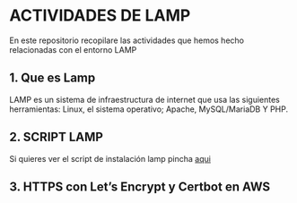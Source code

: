 # ACTIVIDADES DE LAMP
En este repositorio recopilare  las actividades que hemos hecho relacionadas con el entorno LAMP
## 1. Que es Lamp
LAMP es un sistema de infraestructura de internet que usa las siguientes herramientas: Linux, el sistema operativo; Apache, MySQL/MariaDB Y PHP.

## 2. SCRIPT LAMP
Si quieres ver el script de instalación lamp pincha [aqui](ARCHIVOS/script-lamp.sh)

## 3.  HTTPS con Let’s Encrypt y Certbot en AWS
